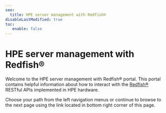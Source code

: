 ```yaml
---
seo:
  title: HPE server management with Redfish®
disableLastModified: true
toc:
   enable: false
---
```


# HPE server management with Redfish®

Welcome to the HPE server management with Redfish® portal. This portal contains helpful information about how to interact with the <a href="https://www.dmtf.org/standards/redfish" target="_blank">Redfish®</a> RESTful APIs implemented in HPE hardware.

Choose your path from the left navigation menus or continue to browse to the next page using the link located in bottom right corner of this page.
